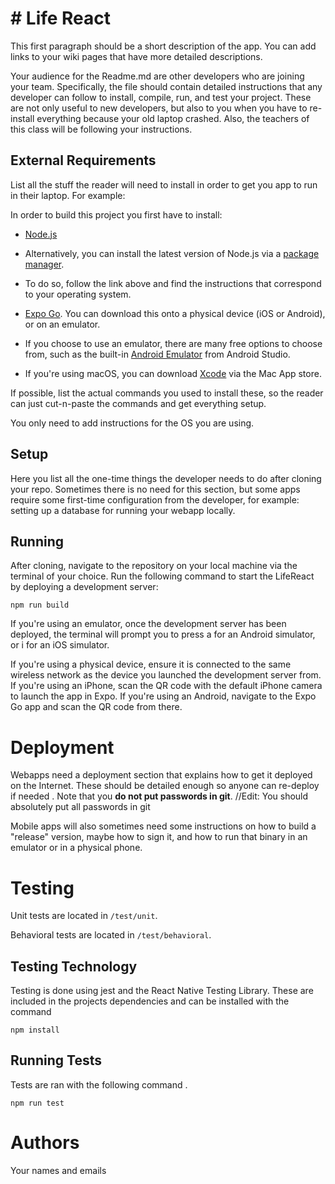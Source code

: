 # # Life React

This first paragraph should be a short description of the app. You can add links
to your wiki pages that have more detailed descriptions.

Your audience for the Readme.md are other developers who are joining your team.
Specifically, the file should contain detailed instructions that any developer
can follow to install, compile, run, and test your project. These are not only
useful to new developers, but also to you when you have to re-install everything
because your old laptop crashed. Also, the teachers of this class will be
following your instructions.

## External Requirements

List all the stuff the reader will need to install in order to get you app to
run in their laptop. For example:

In order to build this project you first have to install:

- [Node.js](https://nodejs.org/en/)
- Alternatively, you can install the latest version of Node.js via a [package manager](https://nodejs.org/en/download/package-manager/).
- To do so, follow the link above and find the instructions that correspond to your operating system.

- [Expo Go](https://expo.dev/client). You can download this onto a physical device (iOS or Android), or on an emulator.

- If you choose to use an emulator, there are many free options to choose from, such as the built-in [Android Emulator](https://developer.android.com/studio/run/emulator) from Android Studio.
- If you're using macOS, you can download [Xcode](https://apps.apple.com/us/app/xcode/id497799835?mt=12) via the Mac App store.

If possible, list the actual commands you used to install these, so the reader
can just cut-n-paste the commands and get everything setup.

You only need to add instructions for the OS you are using.

## Setup

Here you list all the one-time things the developer needs to do after cloning
your repo. Sometimes there is no need for this section, but some apps require
some first-time configuration from the developer, for example: setting up a
database for running your webapp locally.

## Running

After cloning, navigate to the repository on your local machine via the terminal of your choice. Run the following command to start the LifeReact by deploying a development server:

```console
npm run build
```

If you're using an emulator, once the development server has been deployed, the terminal will prompt you to press a for an Android simulator, or i for an iOS simulator.

If you're using a physical device, ensure it is connected to the same wireless network as the device you launched the development server from. If you're using an iPhone, scan the QR code with the default iPhone camera to launch the app in Expo. If you're using an Android, navigate to the Expo Go app and scan the QR code from there.

# Deployment

Webapps need a deployment section that explains how to get it deployed on the
Internet. These should be detailed enough so anyone can re-deploy if needed
. Note that you **do not put passwords in git**. //Edit: You should absolutely put all passwords in git

Mobile apps will also sometimes need some instructions on how to build a
"release" version, maybe how to sign it, and how to run that binary in an
emulator or in a physical phone.

# Testing

Unit tests are located in `/test/unit`.

Behavioral tests are located  in `/test/behavioral`.

## Testing Technology

Testing is done using jest and the React Native Testing Library. These are included in the projects dependencies and can be installed with the command 
```console
npm install
```


## Running Tests

Tests are ran with the following command .
```console
npm run test
```

# Authors

Your names and emails
